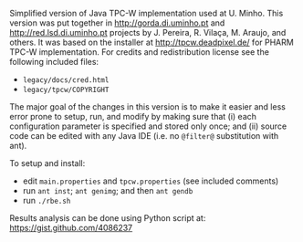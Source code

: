 
Simplified version of Java TPC-W implementation used at U. Minho. This version
was put together in http://gorda.di.uminho.pt and http://red.lsd.di.uminho.pt
projects by J. Pereira, R. Vilaça, M. Araujo, and others. It was based on the
installer at http://tpcw.deadpixel.de/ for PHARM TPC-W implementation. For
credits and redistribution license see the following included files:

* `legacy/docs/cred.html`
* `legacy/tpcw/COPYRIGHT`

The major goal of the changes in this version is to make it easier and less error prone
to setup, run, and modify by making sure that (i) each configuration parameter
is specified and stored only once; and (ii) source code can be edited with any
Java IDE (i.e. no `@filter@` substitution with ant).

To setup and install:

* edit `main.properties` and `tpcw.properties` (see included comments)
* run `ant inst`; `ant genimg`; and then `ant gendb`
* run `./rbe.sh`

Results analysis can be done using Python script at: https://gist.github.com/4086237

